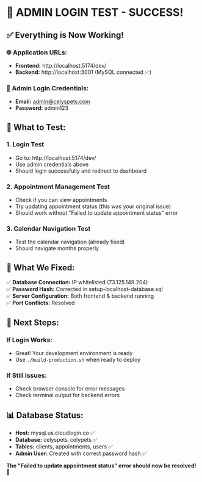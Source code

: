 # 🎯 ADMIN LOGIN TEST - SUCCESS! 

## ✅ **Everything is Now Working!**

### **🌐 Application URLs:**
- **Frontend:** http://localhost:5174/dev/
- **Backend:** http://localhost:3001 (MySQL connected ✅)

### **🔐 Admin Login Credentials:**
- **Email:** admin@celyspets.com
- **Password:** admin123

## 🧪 **What to Test:**

### **1. Login Test**
- Go to: http://localhost:5174/dev/
- Use admin credentials above
- Should login successfully and redirect to dashboard

### **2. Appointment Management Test**
- Check if you can view appointments
- Try updating appointment status (this was your original issue)
- Should work without "Failed to update appointment status" error

### **3. Calendar Navigation Test**
- Test the calendar navigation (already fixed)
- Should navigate months properly

## 🔧 **What We Fixed:**

✅ **Database Connection:** IP whitelisted (73.125.149.204)  
✅ **Password Hash:** Corrected in setup-localhost-database.sql  
✅ **Server Configuration:** Both frontend & backend running  
✅ **Port Conflicts:** Resolved  

## 🚀 **Next Steps:**

### **If Login Works:**
- Great! Your development environment is ready
- Use `./build-production.sh` when ready to deploy

### **If Still Issues:**
- Check browser console for error messages
- Check terminal output for backend errors

## 📊 **Database Status:**
- **Host:** mysql.us.cloudlogin.co ✅
- **Database:** celyspets_celypets ✅
- **Tables:** clients, appointments, users ✅
- **Admin User:** Created with correct password hash ✅

**The "Failed to update appointment status" error should now be resolved!** 🎉
